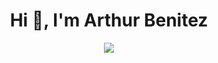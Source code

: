 <h1 align="center">Hi 👋, I'm Arthur Benitez</h1>
<div>
<p align="center">
<img src="https://readme-typing-svg.herokuapp.com/?color=45B6C4&width=500&height=45&lines=Ready+to+Unleash+the+Full+Power+of+Data+for+your+business?;Contact+me...;Data+and+Business+Analyst&center=true">
</p>
</div>
<!--
Here are some ideas to get you started:

- 🔭 I’m currently working on ...
- 🌱 I’m currently learning ...
- 👯 I’m looking to collaborate on ...
- 🤔 I’m looking for help with ...
- 💬 Ask me about ...
- 📫 How to reach me: ...
- 😄 Pronouns: ...
- ⚡ Fun fact: ...
------------------------------------------------------------------------------------------------------------------>


## 🌐 Socials:
[![LinkedIn](https://img.shields.io/badge/LinkedIn-%230077B5.svg?logo=linkedin&logoColor=white)](https://www.linkedin.com/in/arturobl/)

---

<div style="width: 100%;">
  <a href="https://github.com/Arthur-Benitez/Arthur-Benitez/blame/main/welcome.svg">
    <img src="welcome.svg" style="width: 100%;" alt="Click to see the source">
  </a>
  
  <a aria-label="Chat on WhatsApp" href="https://wa.me/525535967034?text=Exciting%20Job%20Opportunity">
    <img alt="Chat on WhatsApp" src="WhatsAppButtonGreenLarge.svg"/>
</div>

<body>
  <script src="https://platform.linkedin.com/badges/js/profile.js" async defer type="text/javascript">
  </script>

  <div class="badge-base LI-profile-badge" data-locale="en_US" data-size="large" data-theme="dark" data-type="HORIZONTAL" data-vanity="arturobl" data-version="v1">
    <a class="badge-base__link LI-simple-link" href="https://mx.linkedin.com/in/arturobl?trk=profile-badge">
      Arthur Benitez
    </a>

    <a aria-label="Test">
      <img src="LinkedInBadge_hc.svg" style="width: 100%;" alt="Click to see the source">
    </a>
  </div>
</body>


  

# 💻 Tech Stack:
![C](https://img.shields.io/badge/c-%2300599C.svg?style=plastic&logo=c&logoColor=white)
![Python](https://img.shields.io/badge/python-3670A0?style=plastic&logo=python&logoColor=ffdd54)
![R](https://img.shields.io/badge/r-%23276DC3.svg?style=plastic&logo=r&logoColor=white)
![Google Cloud](https://img.shields.io/badge/Google%20Cloud-%234285F4.svg?style=plastic&logo=google-cloud&logoColor=white)
![Plotly](https://img.shields.io/badge/Plotly-%233F4F75.svg?style=plastic&logo=plotly&logoColor=white)
![Arduino](https://img.shields.io/badge/-Arduino-00979D?style=plastic&logo=Arduino&logoColor=white)
![Jira](https://img.shields.io/badge/jira-%230A0FFF.svg?style=plastic&logo=jira&logoColor=white)
![Trello](https://img.shields.io/badge/Trello-%23026AA7.svg?style=plastic&logo=Trello&logoColor=white)

# 📊 GitHub Stats:
![](https://github-readme-stats.vercel.app/api?username=Arthur-Benitez&theme=dark&hide_border=false&include_all_commits=true&count_private=false)<br/>
![](https://github-readme-streak-stats.herokuapp.com/?user=Arthur-Benitez&theme=dark&hide_border=false)<br/>
![](https://github-readme-stats.vercel.app/api/top-langs/?username=Arthur-Benitez&theme=dark&hide_border=false&include_all_commits=true&count_private=false&layout=compact)

### ✍️ Random Dev Quote
![](https://quotes-github-readme.vercel.app/api?type=horizontal&theme=dark)

---
![](https://visitcount.itsvg.in/api?id=Arthur-Benitez&icon=5&color=3)
